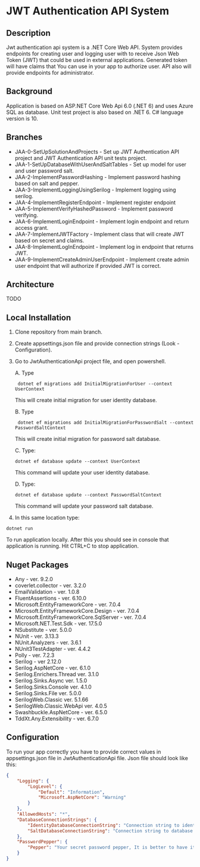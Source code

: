# JWT Authentication API System

## Description
Jwt authentication api system is a .NET Core Web API. System provides endpoints for creating user and logging user with to receive Json Web Token (JWT) that could be used in external applications. 
Generated token will have claims that You can use in your app to authorize user. 
API also will provide endpoints for administrator.

## Background
Application is based on ASP.NET Core Web Api 6.0 (.NET 6) and uses Azure SQL as database. Unit test project is also based on .NET 6.
C# language version is 10.

## Branches
- JAA-0-SetUpSolutionAndProjects - Set up JWT Authentication API project and JWT Authentication API unit tests project.
- JAA-1-SetUpDatabaseWithUserAndSaltTables - Set up model for user and user password salt.
- JAA-2-ImplementPasswordHashing - Implement password hashing based on salt and pepper.
- JAA-3-ImplementLoggingUsingSerilog - Implement logging using serilog.
- JAA-4-ImplementRegisterEndpoint - Implement register endpoint
- JAA-5-ImplementVerifyHashedPassword - Implement password verifying.
- JAA-6-ImplementLoginEndpoint - Implement login endpoint and return access grant.
- JAA-7-ImplementJWTFactory - Implement class that will create JWT based on secret and claims.
- JAA-8-ImplementLogInEndpoint - Implement log in endpoint that returns JWT.
- JAA-9-ImplementCreateAdminUserEndpoint - Implement create admin user endpoint that will authorize if provided JWT is correct.

## Architecture
TODO

## Local Installation

1. Clone repository from main branch.
2. Create appsettings.json file and provide connection strings (Look - Configuration).
3. Go to JwtAuthenticationApi project file, and open powershell.
    
    A.  Type
    ``` 
     dotnet ef migrations add InitialMigrationForUser --context UserContext
    ```
    This will create initial migration for user identity database.

    B.  Type 
    ``` dotnet
     dotnet ef migrations add InitialMigrationForPasswordSalt --context PasswordSaltContext
    ```
    This will create initial migration for password salt database.

    C. Type:
    ```
    dotnet ef database update --context UserContext
    ```
    This command will update your user identity database.

    D. Type:
    ```
    dotnet ef database update --context PasswordSaltContext
    ```
    This command will update your password salt database.

4. In this same location type:
```
dotnet run
```
To run application locally. After this you should see in console that application is running. Hit CTRL+C to stop application.

## Nuget Packages
- Any - ver. 9.2.0
- coverlet.collector - ver. 3.2.0
- EmailValidation - ver. 1.0.8
- FluentAssertions - ver. 6.10.0
- Microsoft.EntityFrameworkCore - ver. 7.0.4
- Microsoft.EntityFrameworkCore.Design - ver. 7.0.4
- Microsoft.EntityFrameworkCore.SqlServer - ver. 7.0.4
- Microsoft.NET.Test.Sdk - ver. 17.5.0
- NSubstitute - ver. 5.0.0
- NUnit - ver. 3.13.3
- NUnit.Analyzers - ver. 3.6.1
- NUnit3TestAdapter - ver. 4.4.2
- Polly - ver. 7.2.3
- Serilog - ver 2.12.0
- Serilog.AspNetCore - ver. 6.1.0
- Serilog.Enrichers.Thread ver. 3.1.0
- Serilog.Sinks.Async ver. 1.5.0
- Serilog.Sinks.Console ver. 4.1.0
- Serilog.Sinks.File ver. 5.0.0
- SerilogWeb.Classic ver. 5.1.66
- SerilogWeb.Classic.WebApi ver. 4.0.5
- Swashbuckle.AspNetCore - ver. 6.5.0
- TddXt.Any.Extensibility - ver. 6.7.0


## Configuration
To run your app correctly you have to provide correct values in appsettings.json file in JwtAuthenticationApi file. 
Json file should look like this:
```json
{
    "Logging": {
        "LogLevel": {
            "Default": "Information",
            "Microsoft.AspNetCore": "Warning"
        }
    },
    "AllowedHosts": "*",
    "DatabaseConnectionStrings": {
        "IdentityDatabaseConnectionString": "Connection string to identity database",
        "SaltDatabaseConnectionString": "Connection string to database that contains salt"
    },
    "PasswordPepper": {
        "Pepper": "Your secret password pepper, It is better to have it as long as possible"
    }
}
```